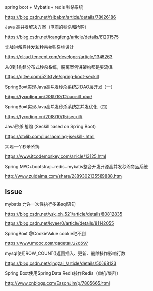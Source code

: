 

spring boot + Mybatis + redis 秒杀系统

https://blog.csdn.net/feibabm/article/details/78026186

Java 高并发解决方案（电商的秒杀和抢购）

https://blog.csdn.net/icangfeng/article/details/81201575

实战讲解高并发和秒杀抢购系统设计

https://cloud.tencent.com/developer/article/1346263

从0到1构建分布式秒杀系统，脱离案例讲架构都是耍流氓 

https://gitee.com/52itstyle/spring-boot-seckill 

SpringBoot实现Java高并发秒杀系统之DAO层开发（一） 

https://tycoding.cn/2018/10/12/seckill-dao/

SpringBoot实现Java高并发秒杀系统之并发优化（四）

https://tycoding.cn/2018/10/15/seckill/

Java秒杀 抢购 (Seckill based on Spring Boot)

https://ctolib.com/liushaoming-jseckill-.html

实现一个秒杀系统

https://www.itcodemonkey.com/article/13125.html

Spring MVC+bootstrap+redis+mybatis整合开发开源高并发秒杀商品系统

http://www.zuidaima.com/share/2889302135589888.htm


## Issue

mybatis 允许一次性执行多条sql语句

https://blog.csdn.net/ysk_xh_521/article/details/80812835

https://blog.csdn.net/loveer0/article/details/81142055

SpringBoot @CookieValue cookie取不到

https://www.imooc.com/qadetail/226597

mysql使用ROW_COUNT()返回插入、更新、删除操作影响行数

https://blog.csdn.net/qingzai_/article/details/50668123

Spring Boot使用Spring Data Redis操作Redis（单机/集群）

http://www.cnblogs.com/EasonJim/p/7805665.html

